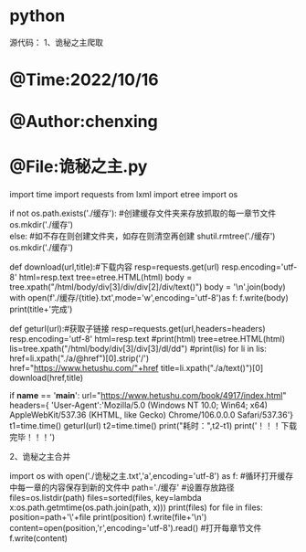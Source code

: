 # python
源代码：
1、诡秘之主爬取

# @Time:2022/10/16
# @Author:chenxing
# @File:诡秘之主.py
###
import time
import requests
from lxml import etree
import os

if not os.path.exists('./缓存'): #创建缓存文件夹来存放抓取的每一章节文件
    os.mkdir('./缓存')           
else:  #如不存在则创建文件夹，如存在则清空再创建
    shutil.rmtree('./缓存')
    os.mkdir('./缓存')

def download(url,title):#下载内容
    resp=requests.get(url)
    resp.encoding='utf-8'
    html=resp.text
    tree=etree.HTML(html)
    body = tree.xpath("/html/body/div[3]/div/div[2]/div/text()")
    body = '\n'.join(body)
    with open(f'./缓存/{title}.txt',mode='w',encoding='utf-8')as f:
        f.write(body)
        print(title+'完成')

def geturl(url):#获取子链接
    resp=requests.get(url,headers=headers)
    resp.encoding='utf-8'
    html=resp.text
    #print(html)
    tree=etree.HTML(html)
    lis=tree.xpath("/html/body/div[3]/div[3]/dl/dd")
    #print(lis)
    for li in lis:
        href=li.xpath("./a/@href")[0].strip('/')
        href="https://www.hetushu.com/"+href
        title=li.xpath("./a/text()")[0]
        download(href,title)

if __name__ == '__main__':
    url="https://www.hetushu.com/book/4917/index.html"
    headers={
        'User-Agent':'Mozilla/5.0 (Windows NT 10.0; Win64; x64) AppleWebKit/537.36 (KHTML, like Gecko) Chrome/106.0.0.0 Safari/537.36'}
    t1=time.time()
    geturl(url)
    t2=time.time()
    print("耗时：",t2-t1)
print('！！！下载完毕！！！')



2、诡秘之主合并


import os
with open('./诡秘之主.txt','a',encoding='utf-8') as f:
        #循环打开缓存中每一章的内容保存到新的文件中
        path='./缓存'  #设置存放路径
        files=os.listdir(path)
        files=sorted(files, key=lambda x:os.path.getmtime(os.path.join(path, x)))
        print(files)
        for file in files:
            position=path+'\\'+file
            print(position)
            f.write(file+'\n')
            content=open(position,'r',encoding='utf-8').read() #打开每章节文件
            f.write(content)
